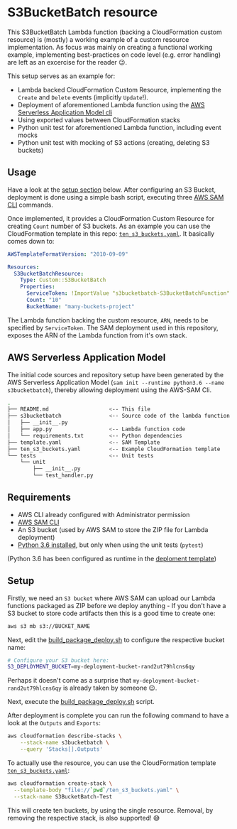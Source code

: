 # S3BucketBatch resource

This S3BucketBatch Lambda function (backing a CloudFormation custom resource) is (mostly) a working example of a custom resource implementation.
As focus was mainly on creating a functional working example, implementing best-practices on code level (e.g. error handling) are left as an excercise for the reader :wink:.

This setup serves as an example for:

- Lambda backed CloudFormation Custom Resource, implementing the `Create` and `Delete` events (implicitly `Update`!).
- Deployment of aforementioned Lambda function using the [AWS Serverless Application Model cli](https://github.com/awslabs/aws-sam-cli)
- Using exported values between CloudFormation stacks
- Python unit test for aforementioned Lambda function, including event mocks
- Python unit test with mocking of S3 actions (creating, deleting S3 buckets)

## Usage

Have a look at the [setup section](#usage) below. After configuring an S3 Bucket, deployment is done using a simple bash script, executing three [AWS SAM CLI](https://github.com/awslabs/aws-sam-cli) commands.

Once implemented, it provides a CloudFormation Custom Resource for creating `Count` number of S3 buckets. As an example you can use the CloudFormation template in this repo: [`ten_s3_buckets.yaml`](./ten_s3_buckets.yaml).
It basically comes down to:

```YAML
AWSTemplateFormatVersion: "2010-09-09"

Resources:
  S3BucketBatchResource:
    Type: Custom::S3BucketBatch
    Properties:
      ServiceToken: !ImportValue "s3bucketbatch-S3BucketBatchFunction"
      Count: "10"
      BucketName: "many-buckets-project"
```

The Lambda function backing the custom resource, `ARN`, needs to be specified by `ServiceToken`. The SAM deployment used in this repository, exposes the ARN of the Lambda function from it's own stack.

## AWS Serverless Application Model

The initial code sources and repository setup have been generated by the AWS Serverless Application Model (`sam init --runtime python3.6 --name s3bucketbatch`), thereby allowing deployment using the AWS-SAM Cli.

```bash
.
├── README.md                   <-- This file
├── s3bucketbatch               <-- Source code of the lambda function backing the custom resource
│   ├── __init__.py
│   ├── app.py                  <-- Lambda function code
│   └── requirements.txt        <-- Python dependencies
├── template.yaml               <-- SAM Template
├── ten_s3_buckets.yaml         <-- Example CloudFormation template
└── tests                       <-- Unit tests
    └── unit
        ├── __init__.py
        └── test_handler.py
```

## Requirements

- AWS CLI already configured with Administrator permission
- [AWS SAM CLI](https://docs.aws.amazon.com/serverless-application-model/latest/developerguide/serverless-sam-cli-install.html)
- An S3 bucket (used by AWS SAM to store the ZIP file for Lambda deployment)
- [Python 3.6 installed](https://www.python.org/downloads/), but only when using the unit tests (`pytest`)

(Python 3.6 has been configured as runtime in the [deploment template](./template.yaml))

## Setup

Firstly, we need an `S3 bucket` where AWS SAM can upload our Lambda functions packaged as ZIP before we deploy anything - If you don't have a S3 bucket to store code artifacts then this is a good time to create one:

```bash
aws s3 mb s3://BUCKET_NAME
```

Next, edit the [build_package_deploy.sh](./build_package_deploy.sh) to configure the respective bucket name:

```bash
# Configure your S3 bucket here:
S3_DEPLOYMENT_BUCKET=my-deployment-bucket-rand2ut79hlcns6qy
```

Perhaps it doesn't come as a surprise that `my-deployment-bucket-rand2ut79hlcns6qy` is already taken by someone :wink:.

Next, execute the [build_package_deploy.sh](./build_package_deploy.sh) script.

After deployment is complete you can run the following command to have a look at the `Outputs` and `Exports`:

```bash
aws cloudformation describe-stacks \
    --stack-name s3bucketbatch \
    --query 'Stacks[].Outputs'
```

To actually use the resource, you can use the CloudFormation template [`ten_s3_buckets.yaml`](./ten_s3_buckets.yaml):

```bash
aws cloudformation create-stack \
  --template-body "file://`pwd`/ten_s3_buckets.yaml" \
  --stack-name S3BucketBatch-Test
```

This will create ten buckets, by using the single resource. Removal, by removing the respective stack, is also supported! :sweat_smile:
